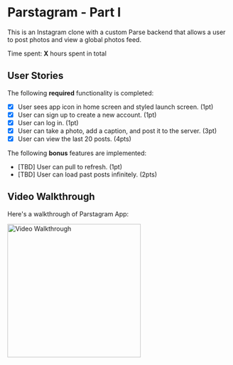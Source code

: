 # Parstagram - Part I

This is an Instagram clone with a custom Parse backend that allows a user to post photos and view a global photos feed.

Time spent: **X** hours spent in total

## User Stories

The following **required** functionality is completed:

- [X] User sees app icon in home screen and styled launch screen. (1pt)
- [X] User can sign up to create a new account. (1pt)
- [X] User can log in. (1pt)
- [X] User can take a photo, add a caption, and post it to the server. (3pt)
- [X] User can view the last 20 posts. (4pts)

The following **bonus** features are implemented:

- [TBD] User can pull to refresh. (1pt)
- [TBD] User can load past posts infinitely. (2pts)

## Video Walkthrough

Here's a walkthrough of Parstagram App:

<img src='https://i.imgur.com/e6IzL1i.gif' title='Video Walkthrough' width='300' alt='Video Walkthrough' />
